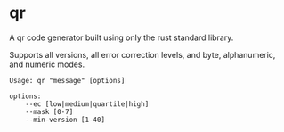 # qr
A qr code generator built using only the rust standard library.

Supports all versions, all error correction levels, and byte, alphanumeric, and numeric modes.

```
Usage: qr "message" [options]

options:
    --ec [low|medium|quartile|high]
    --mask [0-7]
    --min-version [1-40]
```
